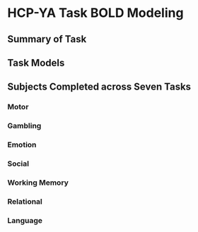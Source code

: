 # HCP-YA Task BOLD Modeling

## Summary of Task



## Task Models



## Subjects Completed across Seven Tasks

### Motor

### Gambling

### Emotion

### Social

### Working Memory

### Relational

### Language

